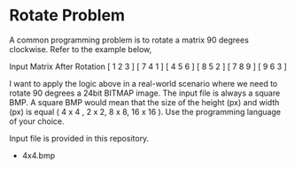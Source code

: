 # Rotate Problem

A common programming problem is to rotate a matrix 90 degrees clockwise. Refer to the example below, 

Input Matrix    After Rotation
[ 1 2 3 ]             [ 7 4 1 ]
[ 4 5 6 ]             [ 8 5 2 ]
[ 7 8 9 ]             [ 9 6 3 ]

I want to apply the logic above in a real-world scenario where we need to rotate 90 degrees a 24bit BITMAP image. The input file is always a square BMP. A square BMP would mean that the size of the height (px) and width (px) is equal ( 4 x 4 , 2 x 2, 8 x 8, 16 x 16 ). Use the programming language of your choice. 

Input file is provided in this repository.
- 4x4.bmp
